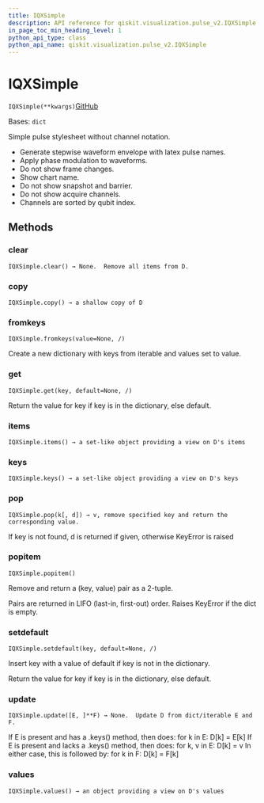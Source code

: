 ```yaml
---
title: IQXSimple
description: API reference for qiskit.visualization.pulse_v2.IQXSimple
in_page_toc_min_heading_level: 1
python_api_type: class
python_api_name: qiskit.visualization.pulse_v2.IQXSimple
---
```


# IQXSimple

<span id="qiskit.visualization.pulse_v2.IQXSimple" />

`IQXSimple(**kwargs)`[GitHub](https://github.com/qiskit/qiskit/tree/stable/0.20/qiskit/visualization/pulse_v2/stylesheet.py "view source code")

Bases: `dict`

Simple pulse stylesheet without channel notation.

*   Generate stepwise waveform envelope with latex pulse names.
*   Apply phase modulation to waveforms.
*   Do not show frame changes.
*   Show chart name.
*   Do not show snapshot and barrier.
*   Do not show acquire channels.
*   Channels are sorted by qubit index.

## Methods

### clear

<span id="qiskit.visualization.pulse_v2.IQXSimple.clear" />

`IQXSimple.clear() → None.  Remove all items from D.`

### copy

<span id="qiskit.visualization.pulse_v2.IQXSimple.copy" />

`IQXSimple.copy() → a shallow copy of D`

### fromkeys

<span id="qiskit.visualization.pulse_v2.IQXSimple.fromkeys" />

`IQXSimple.fromkeys(value=None, /)`

Create a new dictionary with keys from iterable and values set to value.

### get

<span id="qiskit.visualization.pulse_v2.IQXSimple.get" />

`IQXSimple.get(key, default=None, /)`

Return the value for key if key is in the dictionary, else default.

### items

<span id="qiskit.visualization.pulse_v2.IQXSimple.items" />

`IQXSimple.items() → a set-like object providing a view on D's items`

### keys

<span id="qiskit.visualization.pulse_v2.IQXSimple.keys" />

`IQXSimple.keys() → a set-like object providing a view on D's keys`

### pop

<span id="qiskit.visualization.pulse_v2.IQXSimple.pop" />

`IQXSimple.pop(k[, d]) → v, remove specified key and return the corresponding value.`

If key is not found, d is returned if given, otherwise KeyError is raised

### popitem

<span id="qiskit.visualization.pulse_v2.IQXSimple.popitem" />

`IQXSimple.popitem()`

Remove and return a (key, value) pair as a 2-tuple.

Pairs are returned in LIFO (last-in, first-out) order. Raises KeyError if the dict is empty.

### setdefault

<span id="qiskit.visualization.pulse_v2.IQXSimple.setdefault" />

`IQXSimple.setdefault(key, default=None, /)`

Insert key with a value of default if key is not in the dictionary.

Return the value for key if key is in the dictionary, else default.

### update

<span id="qiskit.visualization.pulse_v2.IQXSimple.update" />

`IQXSimple.update([E, ]**F) → None.  Update D from dict/iterable E and F.`

If E is present and has a .keys() method, then does: for k in E: D\[k] = E\[k] If E is present and lacks a .keys() method, then does: for k, v in E: D\[k] = v In either case, this is followed by: for k in F: D\[k] = F\[k]

### values

<span id="qiskit.visualization.pulse_v2.IQXSimple.values" />

`IQXSimple.values() → an object providing a view on D's values`

